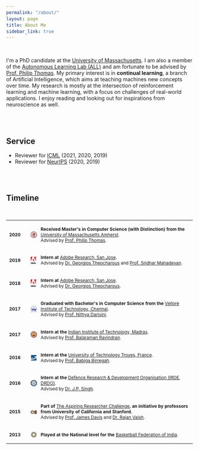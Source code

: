 ```yaml
---
permalink: "/about/"
layout: page
title: About Me
sidebar_link: true
---
```


<style>

table {
  margin-bottom: 1rem;
  width: 100%;
  font-size: 85%;
  border: 0px solid $border-color;
  border-collapse: collapse;
  border-spacing:0 50px; 
}

td,
th {
  padding: .25rem .5rem;
  border: 0px solid $border-color;
}

th {
  text-align: left;
}

tbody tr:nth-child(odd) td,
tbody tr:nth-child(odd) th {
  background-color: transparent;
}


</style>


<br>


I'm a PhD candidate at the [University of Massachusetts](https://www.umass.edu/). I am also a member of the [Autonomous Learning Lab (ALL)](http://www-all.cs.umass.edu/) and am fortunate to be advised by [Prof. Philip Thomas](https://people.cs.umass.edu/~pthomas/).
My primary interest is in **continual learning**, a branch of Artificial Intelligence, which aims at teaching machines
new concepts over time. My research is mostly at the intersection of reinforcement learning and machine learning, with a focus on challenges of real-world applications. I enjoy reading and looking out for inspirations from neuroscience as well.



<!---
<br>
I completed my B.Tech in Computer Science at [VIT University](http://chennai.vit.ac.in/) in 2017, where [Prof. Nithya Darisini](https://www.researchgate.net/scientific-contributions/2046556969_PS_Nithya_Darisini) was my mentor. I was also fortunate to spend most of my senior year at [IIT-Madras](https://www.iitm.ac.in) under the guidance of
[Prof. B. Ravindran](https://www.cse.iitm.ac.in/~ravi/). In my junior year, I had great learning experiences at the Indian [Defence Research and Development Organization(IRDE, DRDO)](https://www.drdo.gov.in/drdo/labs1/IRDE/English/indexnew.jsp?pg=homepage.jsp)
under Dr. J.P. Singh and later at the [University of Technology, Troyes, France](http://www.utt.fr/en/index.html) under [Prof. Babiga Birregah](https://scholar.google.com/citations?user=qHEWWZ8AAAAJ&hl=en).
During my sophomore days, I was introduced to machine learning research by
[Prof. James Davis](https://users.soe.ucsc.edu/~davis/) and [Rajan Vaish](http://www.rajanvaish.com) through [Aspiring Researcher Challenge](https://aspiringresearchers.soe.ucsc.edu/), a large-scale research initiative by professors from the University of California and Stanford.
Before that, I was a national level basketball player in India and used to play all day everyday.
-->

<br><br>

## Service

- Reviewer for [ICML](https://icml.cc/) (2021, 2020, 2019)
- Reviewer for [NeurIPS](https://nips.cc/) (2020, 2019)

<br><br>

## Timeline

<br>

<table width="100%" align="center" border="0" cellspacing="0" cellpadding="20">

   <tr>
    <td width="5%"  valign="middle"> <b>2020</b>
    </td>
     <td width="7%"  valign="middle">
            <img src="/images/aboutme/umass.png" alt="umass" style="vertical-align:middle; width: 80%; margin:0px 10px; border-radius:0%"/> 
     </td>
     <td valign="middle" width="80%">
          <p>
              <b>Received Master's in Computer Science (with Distinction) from the </b> <a href="https://www.cics.umass.edu/">University of Massachusetts Amherst</a>.
              <br>
              Advised by <a href="https://people.cs.umass.edu/~pthomas/">Prof. Philip Thomas</a>.
          </p>  
     </td>
   </tr>

   <tr>
    <td width="5%"  valign="middle"> <b>2019</b>
    </td>
     <td width="7%"  valign="middle">
            <img src="/images/aboutme/adobe.png" alt="adobe" style="vertical-align:middle; width: 80%; margin:0px 10px; border-radius:0%"/> 
     </td>
     <td valign="middle" width="80%">
          <p>
              <b>Intern at </b> <a href="https://www.cics.umass.edu/">Adobe Research, San Jose</a>.
              <br>
              Advised by <a href="https://research.adobe.com/person/georgios-theocharous/">Dr. Georgios Theocharous</a> and <a href="https://people.cs.umass.edu/~mahadeva/Site/About_Me.html">Prof. Sridhar Mahadevan</a>.
          </p>  
     </td>
   </tr>


   <tr>
    <td width="5%"  valign="middle"> <b>2018</b>
    </td>
     <td width="7%"  valign="middle">
            <img src="/images/aboutme/adobe.png" alt="adobe" style="vertical-align:middle; width: 80%; margin:0px 10px; border-radius:0%"/> 
     </td>
     <td valign="middle" width="80%">
          <p>
              <b>Intern at </b> <a href="https://www.cics.umass.edu/">Adobe Research, San Jose</a>.
              <br>
              Advised by <a href="https://research.adobe.com/person/georgios-theocharous/">Dr. Georgios Theocharous</a>.
          </p>  
     </td>
   </tr>

   <tr>
    <td width="5%"  valign="middle"> <b>2017</b>
    </td>
     <td width="7%"  valign="middle">
            <img src="/images/aboutme/vit.png" alt="vit" style="vertical-align:middle; width: 80%; margin:0px 10px; border-radius:0%"/> 
     </td>
     <td valign="middle" width="80%">
          <p>
              <b>Graduated with Bachelor's in Computer Science from the </b> <a href="https://chennai.vit.ac.in/">Vellore Institute of Technology, Chennai</a>.
              <br>
              Advised by <a href="https://www.researchgate.net/scientific-contributions/2046556969_PS_Nithya_Darisini">Prof. Nithya Darisini</a>.
          </p>  
     </td>
   </tr>
   
   <tr>
    <td width="5%"  valign="middle"> <b>2017</b>
    </td>
     <td width="7%"  valign="middle">
            <img src="/images/aboutme/iitm.png" alt="iitm" style="vertical-align:middle; width: 80%; margin:0px 10px; border-radius:0%"/> 
     </td>
     <td valign="middle" width="80%">
          <p>
              <b>Intern at the </b> <a href="https://www.iitm.ac.in/">Indian Institute of Technology, Madras</a>.
              <br>
              Advised by <a href="https://www.cse.iitm.ac.in/~ravi/">Prof. Balaraman Ravindran</a>.
          </p>  
     </td>
   </tr>
   
   <tr>
    <td width="5%"  valign="middle"> <b>2016</b>
    </td>
     <td width="7%"  valign="middle">
            <img src="/images/aboutme/utt.png" alt="utt" style="vertical-align:middle; width: 80%; margin:0px 10px; border-radius:0%"/> 
     </td>
     <td valign="middle" width="80%">
          <p>
              <b>Intern at the </b> <a href="http://www.utt.fr/en/index.html">University of Technology Troyes, France</a>.
              <br>
              Advised by <a href="https://scholar.google.com/citations?user=qHEWWZ8AAAAJ&hl=en">Prof. Babiga Birregah</a>.
          </p>  
     </td>
   </tr>
   
   <tr>
    <td width="5%"  valign="middle"> <b>2016</b>
    </td>
     <td width="7%"  valign="middle">
            <img src="/images/aboutme/drdo.png" alt="drdo" style="vertical-align:middle; width: 80%; margin:0px 10px; border-radius:0%"/> 
     </td>
     <td valign="middle" width="80%">
          <p>
              <b>Intern at the </b> <a href="https://www.drdo.gov.in/drdo/labs1/IRDE/English/indexnew.jsp?pg=homepage.jsp">Defence Research & Development Organisation (IRDE, DRDO)</a>.
              <br>
              Advised by <a href=""> Dr. J.P. Singh</a>.
          </p>  
     </td>
   </tr>

  
   
   <tr>
    <td width="5%"  valign="middle"> <b>2015</b>
    </td>
     <td width="7%"  valign="middle">
            <img src="/images/aboutme/are.png" alt="are" style="vertical-align:middle; width: 80%; margin:0px 10px; border-radius:0%"/> 
     </td>
     <td valign="middle" width="80%">
          <p>
              <b>Part of </b> <a href="https://aspiringresearchers.soe.ucsc.edu/">The Aspiring Researcher Challenge</a><b>, an initiative by professors from University of California and Stanford.</b>
              <br>
              Advised by <a href="https://users.soe.ucsc.edu/~davis/"> Prof. James Davis</a> and <a href="http://www.rajanvaish.com/"> Dr. Rajan Vaish</a>.
          </p>  
     </td>
   </tr>
   
   <tr>
    <td width="5%"  valign="middle"> <b>2013</b>
    </td>
     <td width="7%"  valign="middle">
            <img src="/images/aboutme/bfi.png" alt="bfi" style="vertical-align:middle; width: 80%; margin:0px 10px; border-radius:0%"/> 
     </td>
     <td valign="middle" width="80%">
          <p>
              <b>Played at the National level for the </b> <a href="https://www.basketballfederationindia.org/">Basketball Federation of India</a>.
          </p>  
     </td>
   </tr>
   
      
   
</table>

<br>

